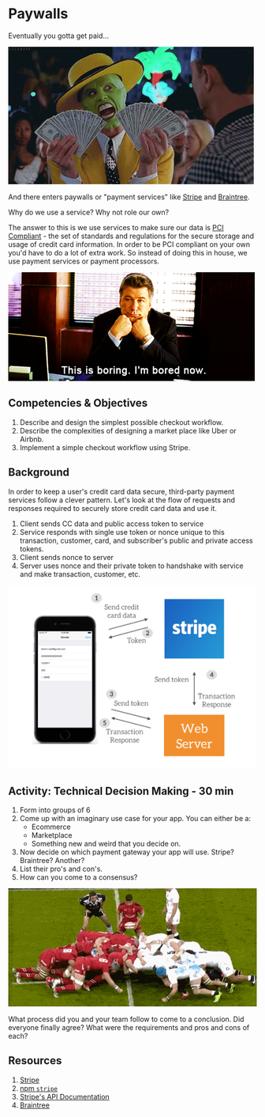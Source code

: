 # Paywalls

Eventually you gotta get paid...

![Get paid](tenor.gif)

And there enters paywalls or "payment services" like [Stripe](stripe.com) and [Braintree](braintreepayments.com).

Why do we use a service? Why not role our own?

The answer to this is we use services to make sure our data is [PCI Compliant](http://www.onlinetech.com/resources/references/what-is-pci-compliance) - the set of standards and regulations for the secure storage and usage of credit card information. In order to be PCI compliant on your own you'd have to do a lot of extra work. So instead of doing this in house, we use payment services or payment processors.

![boring](giphy.gif)

## Competencies & Objectives

1. Describe and design the simplest possible checkout workflow.
1. Describe the complexities of designing a market place like Uber or Airbnb.
1. Implement a simple checkout workflow using Stripe.

## Background

In order to keep a user's credit card data secure, third-party payment services follow a clever pattern. Let's look at the flow of requests and responses required to securely store credit card data and use it.

1. Client sends CC data and public access token to service
2. Service responds with single use token or nonce unique to this transaction, customer, card, and subscriber's public and private access tokens.
3. Client sends nonce to server
4. Server uses nonce and their private token to handshake with service and make transaction, customer, etc.

![token](token-path.png)

## Activity: Technical Decision Making - 30 min

1. Form into groups of 6
1. Come up with an imaginary use case for your app. You can either be a:
    - Ecommerce
    - Marketplace
    - Something new and weird that you decide on.
1. Now decide on which payment gateway your app will use. Stripe? Braintree? Another?
1. List their pro's and con's.
1. How can you come to a consensus?

![scrum](scrum.gif)

What process did you and your team follow to come to a conclusion. Did everyone finally agree? What were the requirements and pros and cons of each?

## Resources

1. [Stripe](stripe.com)
1. [npm `stripe`](https://www.npmjs.com/package/stripe)
1. [Stripe's API Documentation](https://stripe.com/docs/api)
1. [Braintree](braintreepayments.com)

